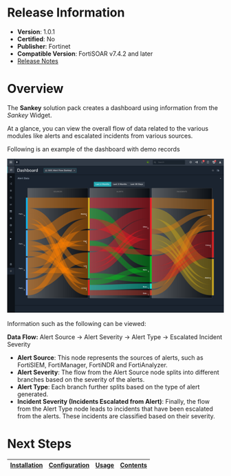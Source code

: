 # Release Information

* **Version**: 1.0.1
* **Certified**: No
* **Publisher**: Fortinet
* **Compatible Version**: FortiSOAR v7.4.2 and later
* [Release Notes](./release_notes.md)

# Overview

The **Sankey** solution pack creates a dashboard using information from the *Sankey* Widget. 

At a glance, you can view the overall flow of data related to the various modules like alerts and escalated incidents from various sources. 

Following is an example of the dashboard with demo records

![SOC Alert Flow (Sankey) Dashboard](./docs/res/soc_overview_sankey_dashboard.png)

Information such as the following can be viewed:

**Data Flow:** Alert Source -> Alert Severity -> Alert Type -> Escalated Incident Severity

- **Alert Source**: This node represents the sources of alerts, such as FortiSIEM, FortiManager, FortiNDR and FortiAnalyzer.
- **Alert Severity**: The flow from the Alert Source node splits into different branches based on the severity of the alerts. 
- **Alert Type**: Each branch further splits based on the type of alert generated.
- **Incident Severity (Incidents Escalated from Alert)**: Finally, the flow from the Alert Type node leads to incidents that have been escalated from the alerts. These incidents are classified based on their severity.


# Next Steps

| [Installation](./docs/setup.md#installation) | [Configuration](./docs/setup.md#configuration) | [Usage](./docs/usage.md) | [Contents](./docs/contents.md) |
|----------------------------------------------|------------------------------------------------|--------------------------|--------------------------------|
